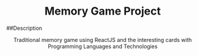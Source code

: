 <h1 align="center">Memory Game Project</h1>

##Description
<p align="center">Traditional memory game using ReactJS and the interesting cards with Programming Languages and Technologies</p>
